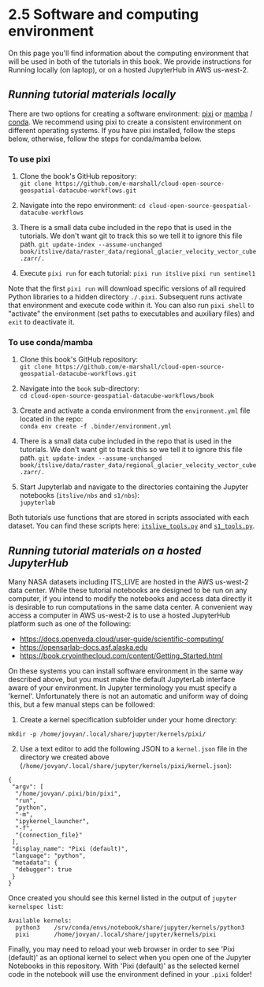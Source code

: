 # 2.5 Software and computing environment

On this page you'll find information about the computing environment that will be used in both of the tutorials in this book. We provide instructions for Running locally (on laptop), or on a hosted JupyterHub in AWS us-west-2.

## *Running tutorial materials locally*

There are two options for creating a software environment: [pixi](https://pixi.sh/latest/) or [mamba](https://mamba.readthedocs.io/en/latest/) / [conda](https://docs.conda.io/projects/conda/en/latest/user-guide/getting-started.html). We recommend using pixi to create a consistent environment on different operating systems. If you have pixi installed, follow the steps below, otherwise, follow the steps for conda/mamba below.

### To use pixi
1. Clone the book's GitHub repository:   
    ```git clone https://github.com/e-marshall/cloud-open-source-geospatial-datacube-workflows.git```

2. Navigate into the repo environment:
```cd cloud-open-source-geospatial-datacube-workflows```

3. There is a small data cube included in the repo that is used in the tutorials. We don't want git to track this so we tell it to ignore this file path.
```git update-index --assume-unchanged book/itslive/data/raster_data/regional_glacier_velocity_vector_cube.zarr/.```

4. Execute `pixi run` for each tutorial:
```pixi run itslive```
```pixi run sentinel1```

Note that the first `pixi run` will download specific versions of all required Python libraries to a hidden directory `./.pixi`. Subsequent runs activate that environment and execute code within it. You can also run `pixi shell` to "activate" the environment (set paths to executables and auxiliary files) and `exit` to deactivate it. 

### To use conda/mamba

1. Clone this book's GitHub repository:  
```git clone https://github.com/e-marshall/cloud-open-source-geospatial-datacube-workflows.git```

2. Navigate into the `book` sub-directory:  
```cd cloud-open-source-geospatial-datacube-workflows/book```

3. Create and activate a conda environment from the `environment.yml` file located in the repo:  
```conda env create -f .binder/environment.yml```

4. There is a small data cube included in the repo that is used in the tutorials. We don't want git to track this so we tell it to ignore this file path.
```git update-index --assume-unchanged book/itslive/data/raster_data/regional_glacier_velocity_vector_cube.zarr/.```

5. Start Jupyterlab and navigate to the directories containing the Jupyter notebooks (`itslive/nbs` and `s1/nbs`):  
```jupyterlab```

Both tutorials use functions that are stored in scripts associated with each dataset. You can find these scripts here: [`itslive_tools.py`](../itslive/nbs/itslive_tools.py) and [`s1_tools.py`](../sentinel1/nbs/s1_tools.py).


## *Running tutorial materials on a hosted JupyterHub*

Many NASA datasets including ITS_LIVE are hosted in the AWS us-west-2 data center. While these tutorial notebooks are designed to be run on any computer, if you intend to modify the notebooks and access data directly it is desirable to run computations in the same data center. A convenient way access a computer in AWS us-west-2 is to use a hosted JupyterHub platform such as one of the following:

- https://docs.openveda.cloud/user-guide/scientific-computing/
- https://opensarlab-docs.asf.alaska.edu
- https://book.cryointhecloud.com/content/Getting_Started.html

On these systems you can install software environment in the same way described above, but you must make the default JupyterLab interface aware of your environment. In Jupyter terminology you must specify a 'kernel'. Unfortunately there is not an automatic and uniform way of doing this, but a few manual steps can be followed:

1. Create a kernel specification subfolder under your home directory:
```
mkdir -p /home/jovyan/.local/share/jupyter/kernels/pixi/
```

2. Use a text editor to add the following JSON to a `kernel.json` file in the directory we created above (`/home/jovyan/.local/share/jupyter/kernels/pixi/kernel.json`):
```
{
 "argv": [
  "/home/jovyan/.pixi/bin/pixi",
  "run",
  "python",
  "-m",
  "ipykernel_launcher",
  "-f",
  "{connection_file}"
 ],
 "display_name": "Pixi (default)",
 "language": "python",
 "metadata": {
  "debugger": true
 }
}
```

Once created you should see this kernel listed in the output of `jupyter kernelspec list`:
```
Available kernels:
  python3    /srv/conda/envs/notebook/share/jupyter/kernels/python3
  pixi       /home/jovyan/.local/share/jupyter/kernels/pixi
```

Finally, you may need to reload your web browser in order to see 'Pixi (default)' as an optional kernel to select when you open one of the Jupyter Notebooks in this repository. With 'Pixi (default)' as the selected kernel code in the notebook will use the environment defined in your `.pixi` folder!




